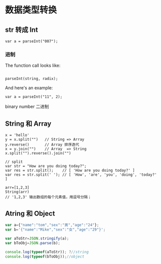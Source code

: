 # 数据类型转换

## str 转成 Int

```JS
var a = parseInt("007");
```

### 进制

The function call looks like:

```JS

parseInt(string, radix);
```

And here's an example:

```JS
var a = parseInt("11", 2);
```

binary number  二进制



## String 和 Array

```JS
x = 'hello'
y = x.split("")   // String => Array
y.reverse()       // Array 排序迭代
x = y.join("")    // Array  => String
x.split("").reverse().join("")

// split
var str = "How are you doing today?";
var res = str.split();    // [ 'How are you doing today?' ]
var res = str.split(' '); // [ 'How', 'are', 'you', 'doing', 'today?' ]

arr=[1,2,3]
String(arr) 
// '1,2,3' 输出数组的每个元素值，用逗号分隔；
```



## Atring 和 Object



```js
var a={"name":"tom","sex":"男","age":"24"};
var b='{"name":"Mike","sex":"女","age":"29"}';

var aToStr=JSON.stringify(a); 
var bToObj=JSON.parse(b);
 
console.log(typeof(aToStr)); ?//string
console.log(typeof(bToObj));//object
```

